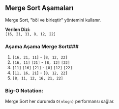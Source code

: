 ## Merge Sort Aşamaları

Merge Sort, "böl ve birleştir" yöntemini kullanır.

**Verilen Dizi:**  
`[16, 21, 11, 8, 12, 22]`

### Aşama Aşama Merge Sort###
1. `[16, 21, 11]`                 -     `[8, 12, 22]`
2. `[16, 11]`    `[21]`           -     `[8, 12]`    `[22]`
3. `[11]`    `[16]`    `[21]`     -     `[8]`    `[12]`    `[22]`
4. `[11, 16, 21]`                 -     `[8, 12, 22]`
5. `[8, 11, 12, 16, 21, 22]`

### Big-O Notation:
Merge Sort her durumda `O(nlogn)` performansı sağlar. 